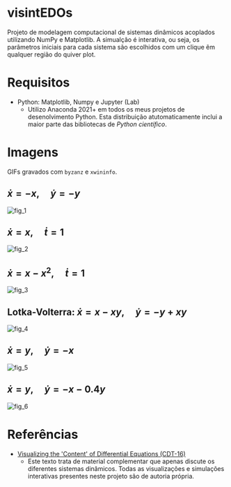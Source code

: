 # visintEDOs
Projeto de modelagem computacional de sistemas dinâmicos acoplados utilizando NumPy e Matplotlib. A simualção é interativa, ou seja, os parâmetros iniciais para cada sistema são escolhidos com um clique ẽm qualquer região do quiver plot.

# Requisitos
+ Python: Matplotlib, Numpy e Jupyter (Lab)
  + Utilizo Anaconda 2021+ em todos os meus projetos de desenolvimento Python. Esta distribuição atutomaticamente inclui a maior parte das bibliotecas de *Python científico*.

# Imagens
GIFs gravados com `byzanz` e `xwininfo`.
## $\dot{x} = -x,\quad \dot{y} = -y$
![fig_1](https://github.com/vinmir/visintEDOs/assets/133194350/ff72169e-f15f-4f71-a746-7890087311f8)

## $\dot{x} = x,\quad \dot{t} = 1$
![fig_2](https://github.com/vinmir/visintEDOs/assets/133194350/2d0ae03e-3539-42ae-8784-7d7da29af2d0)

## $\dot{x} = x - x^2,\quad \dot{t} = 1$
![fig_3](https://github.com/vinmir/visintEDOs/assets/133194350/4ea203c2-6743-4ca8-a608-6ce0a81f00a8)

## Lotka-Volterra: $\dot{x} = x - xy,\quad \dot{y} = -y + xy$
![fig_4](https://github.com/vinmir/visintEDOs/assets/133194350/69521769-26a7-4c5a-8dbf-d0cc18f23666)

## $\dot{x} = y,\quad \dot{y} = -x$
![fig_5](https://github.com/vinmir/visintEDOs/assets/133194350/c64c6108-3c00-4aac-9d82-eebc28d031d4)

## $\dot{x} = y,\quad \dot{y} = -x -0.4y$
![fig_6](https://github.com/vinmir/visintEDOs/assets/133194350/3152072c-06a2-42ff-aa0f-c51c6168c0d5)

# Referências
+ [Visualizing the 'Content' of Differential Equations (CDT-16)](https://www.researchgate.net/publication/336839290_Visualizing_the_%27Content%27_of_Differential_Equations_CDT-16)
  + Este texto trata de material complementar que apenas discute os diferentes sistemas dinâmicos. Todas as visualizações e simulações interativas presentes neste projeto são de autoria própria.
